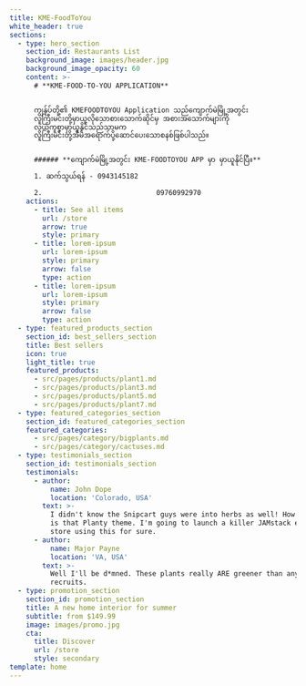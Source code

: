 ```yaml
---
title: KME-FoodToYou
white_header: true
sections:
  - type: hero_section
    section_id: Restaurants List
    background_image: images/header.jpg
    background_image_opacity: 60
    content: >-
      # **KME-FOOD-TO-YOU APPLICATION**


      ကျွန်ုပ်တို့၏ KMEFOODTOYOU Application သည်ကျောက်မဲမြို့အတွင်း
      လူကြီးမင်းတို့မှာယူလိုသောစားသောက်ဆိုင်မှ အစားအသောက်များကို
      လွယ်ကူစွာမှာယူနိုင်သည်သာမက
      လူကြီးမင်းတို့အိမ်အရောက်ပို့ဆောင်ပေးသောစနစ်ဖြစ်ပါသည်။


      ###### **ကျောက်မဲမြို့အတွင်း KME-FOODTOYOU APP မှာ မှာယူနိုင်ပြီ။**

      1. ဆက်သွယ်ရန် - 0943145182

      2.                            09760992970
    actions:
      - title: See all items
        url: /store
        arrow: true
        style: primary
      - title: lorem-ipsum
        url: lorem-ipsum
        style: primary
        arrow: false
        type: action
      - title: lorem-ipsum
        url: lorem-ipsum
        style: primary
        arrow: false
        type: action
  - type: featured_products_section
    section_id: best_sellers_section
    title: Best sellers
    icon: true
    light_title: true
    featured_products:
      - src/pages/products/plant1.md
      - src/pages/products/plant3.md
      - src/pages/products/plant5.md
      - src/pages/products/plant7.md
  - type: featured_categories_section
    section_id: featured_categories_section
    featured_categories:
      - src/pages/category/bigplants.md
      - src/pages/category/cactuses.md
  - type: testimonials_section
    section_id: testimonials_section
    testimonials:
      - author:
          name: John Dope
          location: 'Colorado, USA'
        text: >-
          I didn't know the Snipcart guys were into herbs as well! How beautiful
          is that Planty theme. I'm going to launch a killer JAMstack e-commerce
          store using this for sure.
      - author:
          name: Major Payne
          location: 'VA, USA'
        text: >-
          Well I'll be d*mned. These plants really ARE greener than any of my
          recruits.
  - type: promotion_section
    section_id: promotion_section
    title: A new home interior for summer
    subtitle: from $149.99
    image: images/promo.jpg
    cta:
      title: Discover
      url: /store
      style: secondary
template: home
---
```

